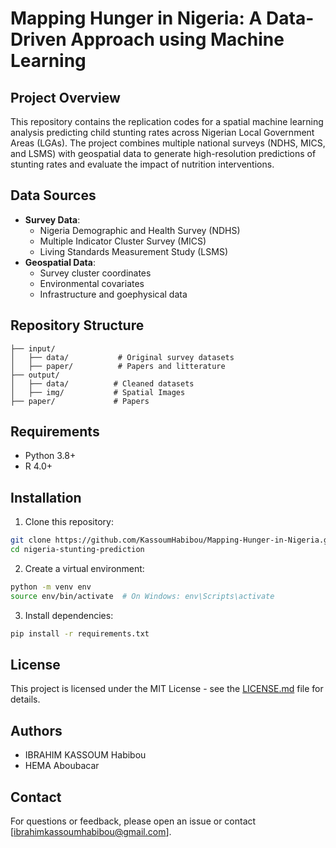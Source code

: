 # Mapping Hunger in Nigeria: A Data-Driven Approach using Machine Learning

## Project Overview
This repository contains the replication codes for a spatial machine learning analysis predicting child stunting rates across Nigerian Local Government Areas (LGAs). The project combines multiple national surveys (NDHS, MICS, and LSMS) with geospatial data to generate high-resolution predictions of stunting rates and evaluate the impact of nutrition interventions.

## Data Sources
- **Survey Data**:
  - Nigeria Demographic and Health Survey (NDHS)
  - Multiple Indicator Cluster Survey (MICS)
  - Living Standards Measurement Study (LSMS)
- **Geospatial Data**:
  - Survey cluster coordinates
  - Environmental covariates
  - Infrastructure and goephysical data

## Repository Structure
```
├── input/
│   ├── data/           # Original survey datasets
│   ├── paper/          # Papers and litterature
├── output/
│   ├── data/          # Cleaned datasets
│   ├── img/           # Spatial Images
├── paper/             # Papers

```

## Requirements
- Python 3.8+
- R 4.0+


## Installation
1. Clone this repository:
```bash
git clone https://github.com/KassoumHabibou/Mapping-Hunger-in-Nigeria.git
cd nigeria-stunting-prediction
```

2. Create a virtual environment:
```bash
python -m venv env
source env/bin/activate  # On Windows: env\Scripts\activate
```

3. Install dependencies:
```bash
pip install -r requirements.txt
```


## License
This project is licensed under the MIT License - see the [LICENSE.md](LICENSE.md) file for details.

## Authors
- IBRAHIM KASSOUM Habibou
- HEMA Aboubacar

## Contact
For questions or feedback, please open an issue or contact [ibrahimkassoumhabibou@gmail.com].
